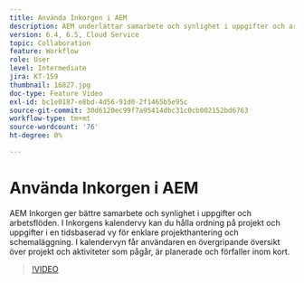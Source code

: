 ```yaml
---
title: Använda Inkorgen i AEM
description: AEM underlättar samarbete och synlighet i uppgifter och arbetsflöden.
version: 6.4, 6.5, Cloud Service
topic: Collaboration
feature: Workflow
role: User
level: Intermediate
jira: KT-159
thumbnail: 16827.jpg
doc-type: Feature Video
exl-id: bc1e0187-e8bd-4d56-91d0-2f1465b5e95c
source-git-commit: 30d6120ec99f7a95414dbc31c0cb002152bd6763
workflow-type: tm+mt
source-wordcount: '76'
ht-degree: 0%

---
```


# Använda Inkorgen i AEM

AEM Inkorgen ger bättre samarbete och synlighet i uppgifter och arbetsflöden. I Inkorgens kalendervy kan du hålla ordning på projekt och uppgifter i en tidsbaserad vy för enklare projekthantering och schemaläggning. I kalendervyn får användaren en övergripande översikt över projekt och aktiviteter som pågår, är planerade och förfaller inom kort.

>[!VIDEO](https://video.tv.adobe.com/v/16827?quality=12&learn=on)

